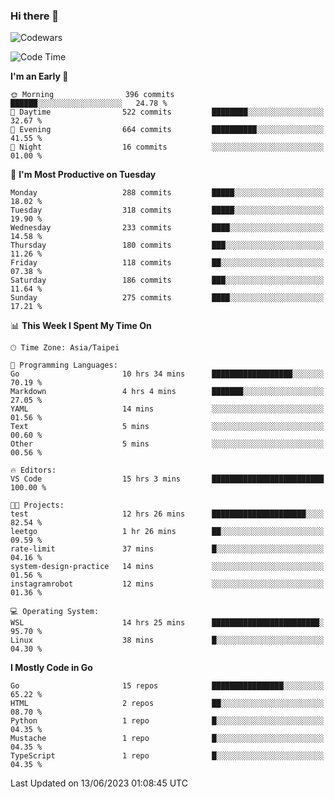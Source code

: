 ### Hi there 👋

![Codewars](https://www.codewars.com/users/omegaatt36/badges/small)

<!--START_SECTION:waka-->
![Code Time](http://img.shields.io/badge/Code%20Time-1%2C228%20hrs%2011%20mins-blue)

**I'm an Early 🐤** 

```text
🌞 Morning                396 commits         ██████░░░░░░░░░░░░░░░░░░░   24.78 % 
🌆 Daytime                522 commits         ████████░░░░░░░░░░░░░░░░░   32.67 % 
🌃 Evening                664 commits         ██████████░░░░░░░░░░░░░░░   41.55 % 
🌙 Night                  16 commits          ░░░░░░░░░░░░░░░░░░░░░░░░░   01.00 % 
```
📅 **I'm Most Productive on Tuesday** 

```text
Monday                   288 commits         █████░░░░░░░░░░░░░░░░░░░░   18.02 % 
Tuesday                  318 commits         █████░░░░░░░░░░░░░░░░░░░░   19.90 % 
Wednesday                233 commits         ████░░░░░░░░░░░░░░░░░░░░░   14.58 % 
Thursday                 180 commits         ███░░░░░░░░░░░░░░░░░░░░░░   11.26 % 
Friday                   118 commits         ██░░░░░░░░░░░░░░░░░░░░░░░   07.38 % 
Saturday                 186 commits         ███░░░░░░░░░░░░░░░░░░░░░░   11.64 % 
Sunday                   275 commits         ████░░░░░░░░░░░░░░░░░░░░░   17.21 % 
```


📊 **This Week I Spent My Time On** 

```text
🕑︎ Time Zone: Asia/Taipei

💬 Programming Languages: 
Go                       10 hrs 34 mins      ██████████████████░░░░░░░   70.19 % 
Markdown                 4 hrs 4 mins        ███████░░░░░░░░░░░░░░░░░░   27.05 % 
YAML                     14 mins             ░░░░░░░░░░░░░░░░░░░░░░░░░   01.56 % 
Text                     5 mins              ░░░░░░░░░░░░░░░░░░░░░░░░░   00.60 % 
Other                    5 mins              ░░░░░░░░░░░░░░░░░░░░░░░░░   00.56 % 

🔥 Editors: 
VS Code                  15 hrs 3 mins       █████████████████████████   100.00 % 

🐱‍💻 Projects: 
test                     12 hrs 26 mins      █████████████████████░░░░   82.54 % 
leetgo                   1 hr 26 mins        ██░░░░░░░░░░░░░░░░░░░░░░░   09.59 % 
rate-limit               37 mins             █░░░░░░░░░░░░░░░░░░░░░░░░   04.16 % 
system-design-practice   14 mins             ░░░░░░░░░░░░░░░░░░░░░░░░░   01.56 % 
instagramrobot           12 mins             ░░░░░░░░░░░░░░░░░░░░░░░░░   01.36 % 

💻 Operating System: 
WSL                      14 hrs 25 mins      ████████████████████████░   95.70 % 
Linux                    38 mins             █░░░░░░░░░░░░░░░░░░░░░░░░   04.30 % 
```

**I Mostly Code in Go** 

```text
Go                       15 repos            ████████████████░░░░░░░░░   65.22 % 
HTML                     2 repos             ██░░░░░░░░░░░░░░░░░░░░░░░   08.70 % 
Python                   1 repo              █░░░░░░░░░░░░░░░░░░░░░░░░   04.35 % 
Mustache                 1 repo              █░░░░░░░░░░░░░░░░░░░░░░░░   04.35 % 
TypeScript               1 repo              █░░░░░░░░░░░░░░░░░░░░░░░░   04.35 % 
```




 Last Updated on 13/06/2023 01:08:45 UTC
<!--END_SECTION:waka-->

<!--
**omegaatt36/omegaatt36** is a ✨ _special_ ✨ repository because its `README.md` (this file) appears on your GitHub profile.

Here are some ideas to get you started:

- 🔭 I’m currently working on ...
- 🌱 I’m currently learning ...
- 👯 I’m looking to collaborate on ...
- 🤔 I’m looking for help with ...
- 💬 Ask me about ...
- 📫 How to reach me: ...
- 😄 Pronouns: ...
- ⚡ Fun fact: ...
-->
